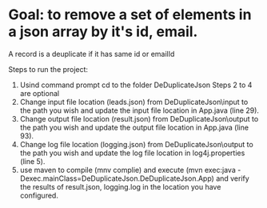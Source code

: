 # Goal: to remove a set of elements in a json array by it's id, email.
A record is a deuplicate if it has same id or emailId

Steps to run the project:
1. Usind command prompt cd to the folder DeDuplicateJson
Steps 2 to 4 are optional
2. Change input file location (leads.json) from DeDuplicateJson\input to the path you wish and update the input file location in App.java (line 29).
3. Change output file location (result.json) from DeDuplicateJson\output to the path you wish and update the output file location in App.java (line 93).
4. Change log file location (logging.json) from DeDuplicateJson\output to the path you wish and update the log file location in log4j.properties (line 5).
5. use maven to compile (mnv complie) and execute (mvn exec:java -Dexec.mainClass=DeDuplicateJson.DeDuplicateJson.App) and verify the results of result.json, logging.log in the location you have configured.
